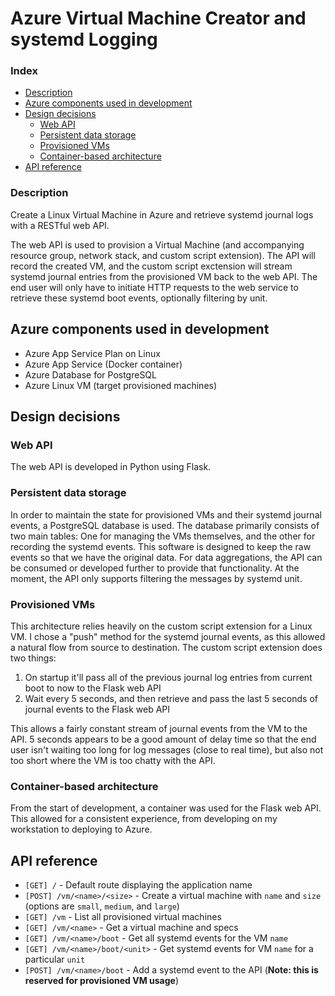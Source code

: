 # Azure Virtual Machine Creator and systemd Logging

### Index

* [Description](#description)
* [Azure components used in development](#azure-components-used-in-development)
* [Design decisions](#design-decisions)
    * [Web API](#web-api)
    * [Persistent data storage](#persistent-data-storage)
    * [Provisioned VMs](#provisioned-vms)
    * [Container-based architecture](#container-based-architecture)
* [API reference](#api-reference)

### Description

Create a Linux Virtual Machine in Azure and retrieve systemd journal logs with a RESTful web API.

The web API is used to provision a Virtual Machine (and accompanying resource group, network stack, and custom script extension). The API will record the created VM, and the custom script exctension will stream systemd journal entries from the provisioned VM back to the web API. The end user will only have to initiate HTTP requests to the web service to retrieve these systemd boot events, optionally filtering by unit.

## Azure components used in development

* Azure App Service Plan on Linux
* Azure App Service (Docker container)
* Azure Database for PostgreSQL
* Azure Linux VM (target provisioned machines)

## Design decisions

### Web API

The web API is developed in Python using Flask.

### Persistent data storage

In order to maintain the state for provisioned VMs and their systemd journal events, a PostgreSQL database is used. The database primarily consists of two main tables: One for managing the VMs themselves, and the other for recording the systemd events. This software is designed to keep the raw events so that we have the original data. For data aggregations, the API can be consumed or developed further to provide that functionality. At the moment, the API only supports filtering the messages by systemd unit.

### Provisioned VMs

This architecture relies heavily on the custom script extension for a Linux VM. I chose a "push" method for the systemd journal events, as this allowed a natural flow from source to destination. The custom script extension does two things:

1. On startup it'll pass all of the previous journal log entries from current boot to now to the Flask web API
1. Wait every 5 seconds, and then retrieve and pass the last 5 seconds of journal events to the Flask web API

This allows a fairly constant stream of journal events from the VM to the API. 5 seconds appears to be a good amount of delay time so that the end user isn't waiting too long for log messages (close to real time), but also not too short where the VM is too chatty with the API.

### Container-based architecture

From the start of development, a container was used for the Flask web API. This allowed for a consistent experience, from developing on my workstation to deploying to Azure.

## API reference

* `[GET] /` - Default route displaying the application name
* `[POST] /vm/<name>/<size>` - Create a virtual machine with `name` and `size` (options are `small`, `medium`, and `large`)
* `[GET] /vm` - List all provisioned virtual machines
* `[GET] /vm/<name>` - Get a virtual machine and specs
* `[GET] /vm/<name>/boot` - Get all systemd events for the VM `name`
* `[GET] /vm/<name>/boot/<unit>` - Get systemd events for VM `name` for a particular `unit`
* `[POST] /vm/<name>/boot` - Add a systemd event to the API (**Note: this is reserved for provisioned VM usage**)
